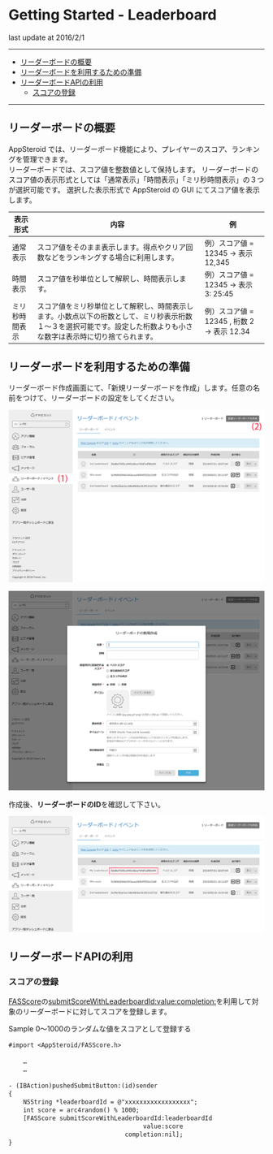 # Getting Started - Leaderboard

last update at 2016/2/1

---

- [リーダーボードの概要](#AboutLeaderboard)
- [リーダーボードを利用するための準備](#PrepareForLeaderboard)
- [リーダーボードAPIの利用](#HowToUseAPI)
	- [スコアの登録](#SubmitScore)

---

## <a name="AboutLeaderboard"> リーダーボードの概要 </a>
AppSteroid では、リーダーボード機能により、プレイヤーのスコア、ランキングを管理できます。  
リーダーボードでは、スコア値を整数値として保持します。
リーダーボードのスコア値の表示形式としては「通常表示」「時間表示」「ミリ秒時間表示」の３つが選択可能です。
選択した表示形式で AppSteroid の GUI にてスコア値を表示します。

|表示形式|内容|例|
|-|-|-|
|通常表示|スコア値をそのまま表示します。得点やクリア回数などをランキングする場合に利用します。|例）スコア値 = 12345 → 表示 12,345|
|時間表示|スコア値を秒単位として解釈し、時間表示します。|例）スコア値 = 12345 → 表示 3: 25:45|
|ミリ秒時間表示|スコア値をミリ秒単位として解釈し、時間表示します。小数点以下の桁数として、ミリ秒表示桁数１～３を選択可能です。設定した桁数よりも小さな数字は表示時に切り捨てられます。|例）スコア値 = 12345 , 桁数 2 → 表示 12.34|

## <a name="PrepareForLeaderboard"> リーダーボードを利用するための準備 </a>

リーダーボード作成画面にて、「新規リーダーボードを作成」します。任意の名前をつけて、リーダーボードの設定をしてください。

![](Images/Leaderboards_1.png)

![](Images/Leaderboards_2.png)

作成後、**リーダーボードのID**を確認して下さい。

![](Images/Leaderboards_3.png)

## <a name="HowToUseAPI"> リーダーボードAPIの利用 </a>

### <a name="SubmitScore"> スコアの登録 </a>

[FASScore](../Specs/Spec-Leaderboard.md#FASScore)の[submitScoreWithLeaderboardId:value:completion:](../Specs/Spec-Leaderboard.md#FASScore.submitScoreWithLeaderboardIdvaluecompletion)を利用して対象のリーダーボードに対してスコアを登録します。

Sample
0〜1000のランダムな値をスコアとして登録する

```
#import <AppSteroid/FASScore.h>

	…
	…

- (IBAction)pushedSubmitButton:(id)sender
{
    NSString *leaderboardId = @"xxxxxxxxxxxxxxxxxx";
    int score = arc4random() % 1000;
    [FASScore submitScoreWithLeaderboardId:leaderboardId
                                     value:score
                                completion:nil];
}
```
